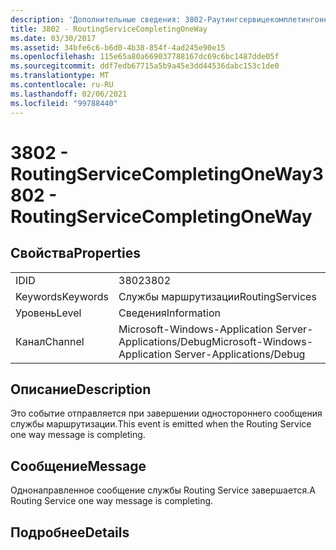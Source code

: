 ```yaml
---
description: 'Дополнительные сведения: 3802-Раутингсервицекомплетингоневай'
title: 3802 - RoutingServiceCompletingOneWay
ms.date: 03/30/2017
ms.assetid: 34bfe6c6-b6d0-4b38-854f-4ad245e90e15
ms.openlocfilehash: 115e65a80a669037788167dc69c6bc1487dde05f
ms.sourcegitcommit: ddf7edb67715a5b9a45e3dd44536dabc153c1de0
ms.translationtype: MT
ms.contentlocale: ru-RU
ms.lasthandoff: 02/06/2021
ms.locfileid: "99788440"
---
```

# <a name="3802---routingservicecompletingoneway"></a><span data-ttu-id="e79e6-103">3802 - RoutingServiceCompletingOneWay</span><span class="sxs-lookup"><span data-stu-id="e79e6-103">3802 - RoutingServiceCompletingOneWay</span></span>

## <a name="properties"></a><span data-ttu-id="e79e6-104">Свойства</span><span class="sxs-lookup"><span data-stu-id="e79e6-104">Properties</span></span>  
  
|||  
|-|-|  
|<span data-ttu-id="e79e6-105">ID</span><span class="sxs-lookup"><span data-stu-id="e79e6-105">ID</span></span>|<span data-ttu-id="e79e6-106">3802</span><span class="sxs-lookup"><span data-stu-id="e79e6-106">3802</span></span>|  
|<span data-ttu-id="e79e6-107">Keywords</span><span class="sxs-lookup"><span data-stu-id="e79e6-107">Keywords</span></span>|<span data-ttu-id="e79e6-108">Службы маршрутизации</span><span class="sxs-lookup"><span data-stu-id="e79e6-108">RoutingServices</span></span>|  
|<span data-ttu-id="e79e6-109">Уровень</span><span class="sxs-lookup"><span data-stu-id="e79e6-109">Level</span></span>|<span data-ttu-id="e79e6-110">Сведения</span><span class="sxs-lookup"><span data-stu-id="e79e6-110">Information</span></span>|  
|<span data-ttu-id="e79e6-111">Канал</span><span class="sxs-lookup"><span data-stu-id="e79e6-111">Channel</span></span>|<span data-ttu-id="e79e6-112">Microsoft-Windows-Application Server-Applications/Debug</span><span class="sxs-lookup"><span data-stu-id="e79e6-112">Microsoft-Windows-Application Server-Applications/Debug</span></span>|  
  
## <a name="description"></a><span data-ttu-id="e79e6-113">Описание</span><span class="sxs-lookup"><span data-stu-id="e79e6-113">Description</span></span>  

 <span data-ttu-id="e79e6-114">Это событие отправляется при завершении одностороннего сообщения службы маршрутизации.</span><span class="sxs-lookup"><span data-stu-id="e79e6-114">This event is emitted when the Routing Service one way message is completing.</span></span>  
  
## <a name="message"></a><span data-ttu-id="e79e6-115">Сообщение</span><span class="sxs-lookup"><span data-stu-id="e79e6-115">Message</span></span>  

 <span data-ttu-id="e79e6-116">Однонаправленное сообщение службы Routing Service завершается.</span><span class="sxs-lookup"><span data-stu-id="e79e6-116">A Routing Service one way message is completing.</span></span>  
  
## <a name="details"></a><span data-ttu-id="e79e6-117">Подробнее</span><span class="sxs-lookup"><span data-stu-id="e79e6-117">Details</span></span>
